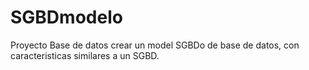 SGBDmodelo
==========

Proyecto Base de datos crear un model SGBDo de base de datos, con caracteristicas similares a un SGBD.
